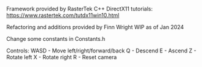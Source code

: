 Framework provided by RasterTek C++ DirectX11 tutorials:
https://www.rastertek.com/tutdx11win10.html

Refactoring and additions provided by Finn Wright
WIP as of Jan 2024

Change some constants in Constants.h

Controls:
WASD - Move left/right/forward/back
Q - Descend
E - Ascend
Z - Rotate left
X - Rotate right
R - Reset camera